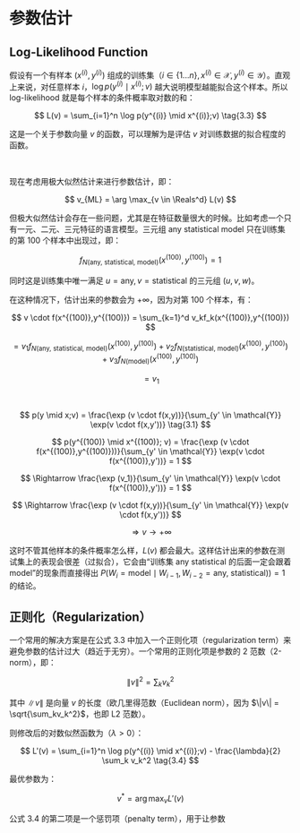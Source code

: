 # 参数估计

## Log-Likelihood Function

假设有一个有样本 $(x^{(i)}, y^{(i)})$ 组成的训练集（$i \in \{1...n\},x^{(i)} \in \mathcal{X}, y^{(i)} \in \mathcal{Y}$）。直观上来说，对任意样本 $i$，$\log p(y^{(i)} \mid x^{(i)};v)$ 越大说明模型越能拟合这个样本。所以 log-likelihood 就是每个样本的条件概率取对数的和：

$$
L(v) = \sum_{i=1}^n \log p(y^{(i)} \mid x^{(i)};v) \tag{3.3}
$$

这是一个关于参数向量 $v$ 的函数，可以理解为是评估 $v$ 对训练数据的拟合程度的函数。

&nbsp;

现在考虑用极大似然估计来进行参数估计，即：

$$
v_{ML} = \arg \max_{v \in \Reals^d} L(v)
$$

但极大似然估计会存在一些问题，尤其是在特征数量很大的时候。比如考虑一个只有一元、二元、三元特征的语言模型。三元组 $\text{any statistical model}$ 只在训练集的第 100 个样本中出现过，即：

$$
f_{N(\text{any, statistical, model})}(x^{(100)}, y^{(100)}) = 1
$$

同时这是训练集中唯一满足 $u = \text{any}, v = \text{statistical}$ 的三元组 $(u,v,w)$。

在这种情况下，估计出来的参数会为 $+\infty$，因为对第 100 个样本，有：

$$
v \cdot f(x^{(100)},y^{(100)}) = \sum_{k=1}^d v_kf_k(x^{(100)},y^{(100)})
$$

$$
= v_1f_{N(\text{any, statistical, model})}(x^{(100)},y^{(100)}) + v_2f_{N(\text{statistical, model})}(x^{(100)},y^{(100)}) + v_3f_{N(\text{model})}(x^{(100)},y^{(100)})
$$

$$
= v_1
$$

&nbsp;

$$
p(y \mid x;v) = \frac{\exp (v \cdot f(x,y))}{\sum_{y' \in \mathcal{Y}} \exp(v \cdot f(x,y'))} \tag{3.1}
$$

$$
p(y^{(100)} \mid x^{(100)}; v) = \frac{\exp (v \cdot f(x^{(100)},y^{(100)}))}{\sum_{y' \in \mathcal{Y}} \exp(v \cdot f(x^{(100)},y'))} = 1
$$

$$
\Rightarrow \frac{\exp (v_1)}{\sum_{y' \in \mathcal{Y}} \exp(v \cdot f(x^{(100)},y'))} = 1
$$

$$
\Rightarrow \frac{\exp (v \cdot f(x,y))}{\sum_{y' \in \mathcal{Y}} \exp(v \cdot f(x,y'))}
$$

$$
\Rightarrow v \rightarrow +\infty
$$

这时不管其他样本的条件概率怎么样，$L(v)$ 都会最大。这样估计出来的参数在测试集上的表现会很差（过拟合），它会由“训练集 $\text{any statistical}$ 的后面一定会跟着 $\text{model}$”的现象而直接得出 $P(W_i = \text{model} \mid W_{i-1}, W_{i-2} = \text{any, statistical})) = 1$ 的结论。


## 正则化（Regularization）

一个常用的解决方案是在公式 3.3 中加入一个正则化项（regularization term）来避免参数的估计过大（趋近于无穷）。一个常用的正则化项是参数的 2 范数（2-norm），即：

$$
\| v \|^2 = \sum_k v_k^2
$$

其中 $\|v\|$ 是向量 $v$ 的长度（欧几里得范数（Euclidean norm），因为 $\|v\| = \sqrt{\sum_kv_k^2}$，也即 L2 范数）。

则修改后的对数似然函数为（$\lambda > 0$）：

$$
L'(v) = \sum_{i=1}^n \log p(y^{(i)} \mid x^{(i)};v) - \frac{\lambda}{2} \sum_k v_k^2 \tag{3.4}
$$

最优参数为：

$$
v^* = \arg \max_v L'(v)
$$

公式 3.4 的第二项是一个惩罚项（penalty term），用于让参数
